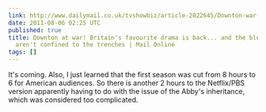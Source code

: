 ```yaml
---
link: http://www.dailymail.co.uk/tvshowbiz/article-2022645/Downton-war-Britains-favourite-drama--bloody-battles-arent-confined-trenches.html
date: 2011-08-06 02:25 UTC
published: true
title: Downton at war! Britain's favourite drama is back... and the bloody battles
  aren't confined to the trenches | Mail Online
tags: []
---
```


It's coming. Also, I just learned that the first season was cut from 8 hours to 6 for American audiences. So there is another 2 hours to the Netflix/PBS version apparently having to do with the issue of the Abby's inheritance, which was considered too complicated.
